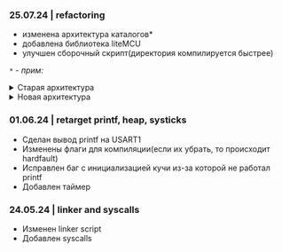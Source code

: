 ### 25.07.24 | refactoring

- изменена архитектура каталогов*
- добавлена библиотека liteMCU
- улучшен сборочный скрипт(директория компилируется быстрее)

`*` - <i>прим:</i>

<details>
<summary>Старая архитектура</summary>

- .build - Директория сборки
- .scripts - Вспомогательные скрипты сборки
- bridge - Общие макросы для драйверов
- core - Прошивка
- debug - Директория для отладки в консоль
- driver - Драйвера для stm32
- fusecore - Уровень аппаратной абстракции
- interrupts - Прерывания
- intrinsics - Вложенные функции
- software - Программное обеспечение
</details>
<details>
<summary>Новая архитектура</summary>

- .build - Директория сборки
- core - Прошивка
- driver - Драйвера
- Makefile - Система сборки
</details>

### 01.06.24 | retarget printf, heap, systicks
- Сделан вывод printf на USART1
- Изменены флаги для компиляции(если их убрать, то происходит hardfault)
- Исправлен баг с инициализацией кучи из-за которой не работал printf
- Добавлен таймер

### 24.05.24 | linker and syscalls
- Изменен linker script
- Добавлен syscalls